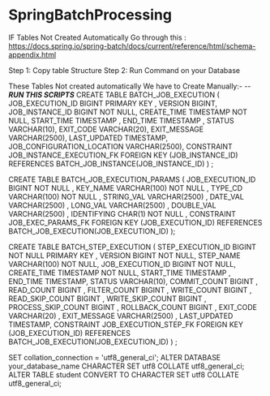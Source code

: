 # SpringBatchProcessing

IF Tables Not Created Automatically Go through this :
https://docs.spring.io/spring-batch/docs/current/reference/html/schema-appendix.html

Step 1: Copy table Structure 
Step 2: Run Command on your Database

These Tables Not created automatically We have to Create Manually:-
--*****RUN THIS SCRIPTS*****
CREATE TABLE BATCH_JOB_EXECUTION  (
  JOB_EXECUTION_ID BIGINT  PRIMARY KEY ,
  VERSION BIGINT,
  JOB_INSTANCE_ID BIGINT NOT NULL,
  CREATE_TIME TIMESTAMP NOT NULL,
  START_TIME TIMESTAMP ,
  END_TIME TIMESTAMP ,
  STATUS VARCHAR(10),
  EXIT_CODE VARCHAR(20),
  EXIT_MESSAGE VARCHAR(2500),
  LAST_UPDATED TIMESTAMP,
  JOB_CONFIGURATION_LOCATION VARCHAR(2500),
  CONSTRAINT JOB_INSTANCE_EXECUTION_FK FOREIGN KEY (JOB_INSTANCE_ID)
  REFERENCES BATCH_JOB_INSTANCE(JOB_INSTANCE_ID)
) ;

CREATE TABLE BATCH_JOB_EXECUTION_PARAMS  (
	JOB_EXECUTION_ID BIGINT NOT NULL ,
	KEY_NAME VARCHAR(100) NOT NULL ,
	TYPE_CD VARCHAR(100) NOT NULL ,
	STRING_VAL VARCHAR(2500) ,
	DATE_VAL VARCHAR(2500) ,
	LONG_VAL VARCHAR(2500) ,
	DOUBLE_VAL VARCHAR(2500) ,
	IDENTIFYING CHAR(1) NOT NULL ,
	CONSTRAINT JOB_EXEC_PARAMS_FK FOREIGN KEY (JOB_EXECUTION_ID)
	REFERENCES BATCH_JOB_EXECUTION(JOB_EXECUTION_ID)
);

CREATE TABLE BATCH_STEP_EXECUTION  (
  STEP_EXECUTION_ID BIGINT NOT NULL PRIMARY KEY ,
  VERSION BIGINT NOT NULL,
  STEP_NAME VARCHAR(100) NOT NULL,
  JOB_EXECUTION_ID BIGINT NOT NULL,
  CREATE_TIME TIMESTAMP NOT NULL,
  START_TIME TIMESTAMP ,
  END_TIME TIMESTAMP,
  STATUS VARCHAR(10),
  COMMIT_COUNT BIGINT ,
  READ_COUNT BIGINT ,
  FILTER_COUNT BIGINT ,
  WRITE_COUNT BIGINT ,
  READ_SKIP_COUNT BIGINT ,
  WRITE_SKIP_COUNT BIGINT ,
  PROCESS_SKIP_COUNT BIGINT ,
  ROLLBACK_COUNT BIGINT ,
  EXIT_CODE VARCHAR(20) ,
  EXIT_MESSAGE VARCHAR(2500) ,
  LAST_UPDATED TIMESTAMP,
  CONSTRAINT JOB_EXECUTION_STEP_FK FOREIGN KEY (JOB_EXECUTION_ID)
  REFERENCES BATCH_JOB_EXECUTION(JOB_EXECUTION_ID)
) ;

SET collation_connection = 'utf8_general_ci';
ALTER DATABASE your_database_name CHARACTER SET utf8 COLLATE utf8_general_ci;
ALTER TABLE student CONVERT TO CHARACTER SET utf8 COLLATE utf8_general_ci;
